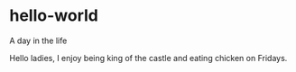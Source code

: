 # hello-world
A day in the life


Hello ladies, I enjoy being king of the castle and eating chicken on Fridays.
